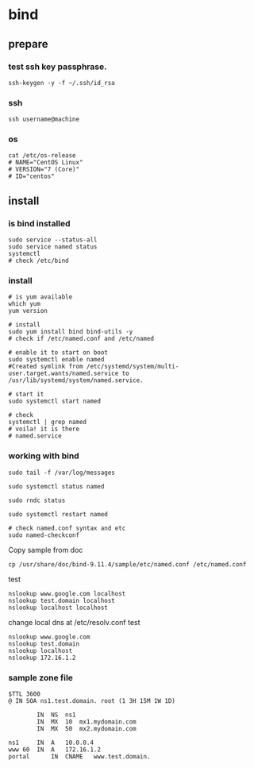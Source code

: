 # bind

## prepare

### test ssh key passphrase.

```
ssh-keygen -y -f ~/.ssh/id_rsa
```

### ssh

```
ssh username@machine
```

### os 

```
cat /etc/os-release
# NAME="CentOS Linux"
# VERSION="7 (Core)"
# ID="centos"
```

## install

### is bind installed

```
sudo service --status-all
sudo service named status
systemctl
# check /etc/bind
```

### install

```
# is yum available
which yum
yum version

# install
sudo yum install bind bind-utils -y
# check if /etc/named.conf and /etc/named

# enable it to start on boot
sudo systemctl enable named
#Created symlink from /etc/systemd/system/multi-user.target.wants/named.service to /usr/lib/systemd/system/named.service.

# start it
sudo systemctl start named

# check
systemctl | grep named
# voila! it is there
# named.service
```

### working with bind

```
sudo tail -f /var/log/messages
```

```
sudo systemctl status named

sudo rndc status

sudo systemctl restart named

# check named.conf syntax and etc
sudo named-checkconf
```

Copy sample from doc
```
cp /usr/share/doc/bind-9.11.4/sample/etc/named.conf /etc/named.conf
```

test
```
nslookup www.google.com localhost
nslookup test.domain localhost
nslookup localhost localhost
```

change local dns at /etc/resolv.conf
test
```
nslookup www.google.com
nslookup test.domain
nslookup localhost
nslookup 172.16.1.2
```
### sample zone file

```
$TTL 3600
@ IN SOA ns1.test.domain. root (1 3H 15M 1W 1D)

		IN	NS	ns1
		IN	MX	10	mx1.mydomain.com
		IN	MX	50	mx2.mydomain.com

ns1		IN	A	10.0.0.4
www	60	IN	A	172.16.1.2
portal		IN	CNAME	www.test.domain.
```
